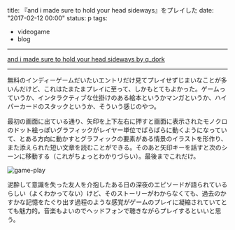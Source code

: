 title: 『and i made sure to hold your head sideways』をプレイした
date: "2017-02-12 00:00"
status: p
tags:
- videogame
- blog
---

[and i made sure to hold your head sideways by q\_dork](https://q_dork.itch.io/and-i-made-sure-to-hold-your-head-sideways)

---

無料のインディーゲームだいたいエントリだけ見てプレイせずじまいなことが多いんだけど、これはたまたまプレイに至って、しかもとてもよかった。ゲームっていうか、インタラクティブな仕掛けのある絵本というかマンガというか、ハイパーカードのスタックというか、そういう感じのやつ。

最初の画面に出ている通り、矢印を上下左右に押すと画面に表示されたモノクロのドット絵っぽいグラフィックがレイヤー単位でばらばらに動くようになっていて、とある方向に動かすとグラフィックの要素がある情景のイラストを形作り、また添えられた短い文章を読むことができる。そのあと矢印キーを話すと次のシーンに移動する（これがちょっとわかりづらい）。最後までこれだけ。

![game-play](/images/201702/game-play.gif)

泥酔して意識を失った友人を介抱したある日の深夜のエピソードが語られているらしい（よくわかってない）けど、そのストーリーがわからなくても、過去のかすかな記憶をたぐり出す過程のような感覚がゲームのプレイに凝縮されていてとても魅力的。音楽もよいのでヘッドフォンで聴きながらプレイするといいと思う。
